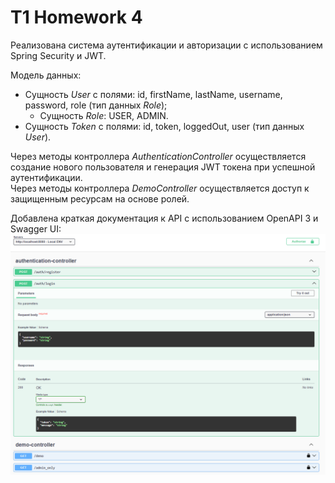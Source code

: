 # T1 Homework 4

Реализована система аутентификации и авторизации с использованием Spring Security и JWT.

Модель данных:
- Сущность *User* с полями: id, firstName, lastName, username, password, role (тип данных *Role*);
  - Сущность *Role*: USER, ADMIN.
- Сущность *Token* с полями: id, token, loggedOut, user (тип данных *User*).

Через методы контроллера *AuthenticationController* осуществляется создание нового пользователя и генерация JWT токена при успешной аутентификации.\
Через методы контроллера *DemoController* осуществляется доступ к защищенным ресурсам на основе ролей.

Добавлена краткая документация к API с использованием OpenAPI 3 и Swagger UI:
![picture](https://github.com/dgrishin95/t1_homework4/blob/master/src/main/resources/static/picture.PNG?raw=true)
